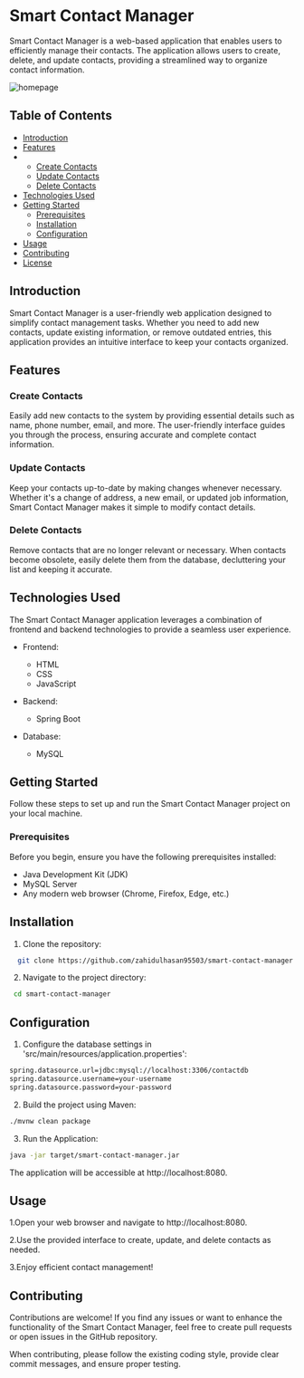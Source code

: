 # Smart Contact Manager

Smart Contact Manager is a web-based application that enables users to efficiently manage their contacts. The application allows users to create, delete, and update contacts, providing a streamlined way to organize contact information.

![homepage](https://github.com/zahidulhasan95503/smart-contact-manager/assets/102205229/29a09cbe-5d14-43df-91d2-d5926def2043)


## Table of Contents

- [Introduction](#introduction)
- [Features](#features)
- - [Create Contacts](#create-contacts)
  - [Update Contacts](#update-contacts)
  - [Delete Contacts](#delete-contacts)
- [Technologies Used](#technologies-used)
- [Getting Started](#getting-started)
  - [Prerequisites](#prerequisites)
  - [Installation](#installation)
  - [Configuration](#configuration)
- [Usage](#usage)
- [Contributing](#contributing)
- [License](#license)

## Introduction

Smart Contact Manager is a user-friendly web application designed to simplify contact management tasks. Whether you need to add new contacts, update existing information, or remove outdated entries, this application provides an intuitive interface to keep your contacts organized.

## Features

### Create Contacts

Easily add new contacts to the system by providing essential details such as name, phone number, email, and more. The user-friendly interface guides you through the process, ensuring accurate and complete contact information.

### Update Contacts

Keep your contacts up-to-date by making changes whenever necessary. Whether it's a change of address, a new email, or updated job information, Smart Contact Manager makes it simple to modify contact details.

### Delete Contacts

Remove contacts that are no longer relevant or necessary. When contacts become obsolete, easily delete them from the database, decluttering your list and keeping it accurate.

## Technologies Used

The Smart Contact Manager application leverages a combination of frontend and backend technologies to provide a seamless user experience.

- Frontend:
  - HTML
  - CSS
  - JavaScript

- Backend:
  - Spring Boot

- Database:
  - MySQL

## Getting Started

Follow these steps to set up and run the Smart Contact Manager project on your local machine.

### Prerequisites

Before you begin, ensure you have the following prerequisites installed:

- Java Development Kit (JDK)
- MySQL Server
- Any modern web browser (Chrome, Firefox, Edge, etc.)


## Installation

1. Clone the repository:

```bash
  git clone https://github.com/zahidulhasan95503/smart-contact-manager.git
```
2. Navigate to the project directory:    

```bash
 cd smart-contact-manager
```
## Configuration

1. Configure the database settings in 'src/main/resources/application.properties':

```bash
spring.datasource.url=jdbc:mysql://localhost:3306/contactdb
spring.datasource.username=your-username
spring.datasource.password=your-password
```

2. Build the project using Maven:

```bash
./mvnw clean package
```

3. Run the Application:

```bash
java -jar target/smart-contact-manager.jar
```
The application will be accessible at http://localhost:8080.


## Usage

1.Open your web browser and navigate to http://localhost:8080.

2.Use the provided interface to create, update, and delete contacts as needed.

3.Enjoy efficient contact management!


## Contributing

Contributions are welcome! If you find any issues or want to enhance the functionality of the Smart Contact Manager, feel free to create pull requests or open issues in the GitHub repository.

When contributing, please follow the existing coding style, provide clear commit messages, and ensure proper testing.

